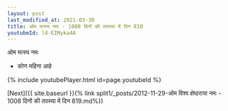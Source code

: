 ```yaml
---
layout: post
last_modified_at: 2021-03-30
title: ओम मत्स्य नमः - 1008 दिनों की तपस्या में दिन 810
youtubeId: ld-EIMyka4A
---
```

 
 
 ओम मत्स्य नमः  
 
 -  कोण महिना आहे 
 
  
 
  
 
 
 
 
 
 


{% include youtubePlayer.html id=page.youtubeId %}
 
[Next]({{ site.baseurl }}{% link  split1/_posts/2012-11-29-ओम विश्व क्षेष्ठराया नमः - 1008 दिनों की तपस्या में दिन 819.md%})
 
